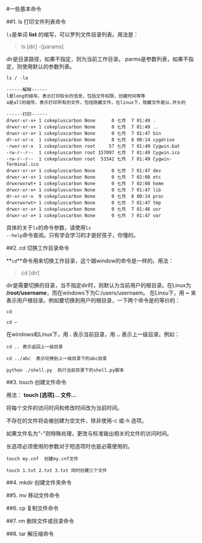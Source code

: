 #一些基本命令


##1. ls 打印文件列表命令

  <code>ls</code>是单词 **list** 的缩写，可以罗列文件目录列表。用法是：
  
> ls [dir] -[params]
  
dir是目录路径，如果不指定，则为当前工作目录。
parms是参数列表，如果不指定，则使用默认的参数列表。
```shell
ls / -la 

------解释------
l是long的缩写，表示打印较长的信息，包括文件权限，创建时间等等
a是all的缩写，表示打印所有的文件，包括隐藏文件，在linux下，隐藏文件是以.开头的

------打印------
drwxr-xr-x+ 1 cokepluscarbon None      0 七月  7 01:49 .
drwxr-xr-x+ 1 cokepluscarbon None      0 七月  7 01:49 ..
drwxr-xr-x+ 1 cokepluscarbon None      0 七月  7 01:47 bin
dr-xr-xr-x  1 cokepluscarbon None      0 七月  8 00:14 cygdrive
-rwxr-xr-x  1 cokepluscarbon root     57 七月  7 01:49 Cygwin.bat
-rw-r--r--  1 cokepluscarbon root 157097 七月  7 01:49 Cygwin.ico
-rw-r--r--  1 cokepluscarbon root  53342 七月  7 01:49 Cygwin-Terminal.ico
drwxr-xr-x+ 1 cokepluscarbon None      0 七月  7 01:47 dev
drwxr-xr-x+ 1 cokepluscarbon None      0 七月  7 02:08 etc
drwxrwxrwt+ 1 cokepluscarbon None      0 七月  7 02:08 home
drwxr-xr-x+ 1 cokepluscarbon None      0 七月  7 01:47 lib
dr-xr-xr-x  9 cokepluscarbon None      0 七月  8 00:14 proc
drwxrwxrwt+ 1 cokepluscarbon None      0 七月  7 01:47 tmp
drwxr-xr-x+ 1 cokepluscarbon None      0 七月  7 01:46 usr
drwxr-xr-x+ 1 cokepluscarbon None      0 七月  7 01:47 var
```

具体的关于<code>ls</code>的命令参数，请使用<code>ls --help</code>命令查阅。只有学会学习的才是好孩子，你懂的。


##2. cd 切换工作目录命令

**<code>cd</code>**命令用来切换工作目录，这个跟window的命令是一样的。用法：

> cd [dir]

dir是需要切换的目录，当不指定dir时，则默认为当前用户的根目录。在Linux为 **/root/username**，而在windows下为C:/users/usernaem。
在Linxu下，用 **~** 来表示用户根目录。例如要切换到用户的根目录，一下两个命令是的等价的：

```
cd

cd ~
```

在windows和Linux下，用 **.** 表示当前目录，用 **..**  表示上一级目录。例如：

```
cd .. 表示返回上一级目录

cd ../abc  表示切换到上一级目录下的abc目录

python ./shell.py  执行当前目录下的shell.py脚本
```

##3. touch 创建文件命令

用法： <strong>touch [选项]... 文件...</strong> 

将每个文件的访问时间和修改时间改为当前时间。

不存在的文件将会被创建为空文件，除非使用-c 或-h 选项。

如果文件名为"-"则特殊处理，更改与标准输出相关的文件的访问时间。

长选项必须使用的参数对于短选项时也是必需使用的。

```
touch my.cnf  创建my.cnf文件

touch 1.txt 2.txt 3.txt 同时创建三个文件
```

##4. mkdir 创建文件夹命令

##5. mv 移动文件命令

##6. cp 复制文件命令

##7. rm 删除文件或目录命令

##8. tar 解压缩命令







